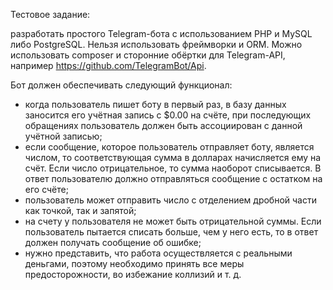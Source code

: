 Тестовое задание:

разработать простого Telegram-бота с использованием PHP и MySQL либо PostgreSQL. Нельзя использовать фреймворки и ORM. Можно использовать composer и сторонние обёртки для Telegram-API, например https://github.com/TelegramBot/Api.

Бот должен обеспечивать следующий функционал:
- когда пользователь пишет боту в первый раз, в базу данных заносится его учётная запись с $0.00 на счёте, при последующих обращениях пользователь должен быть ассоциирован с данной учётной записью;
- если сообщение, которое пользователь отправляет боту, является числом, то соответствующая сумма в долларах начисляется ему на счёт. Если число отрицательное, то сумма наоборот списывается. В ответ пользователю должно отправляться сообщение с остатком на его счёте;
- пользователь может отправить число с отделением дробной части как точкой, так и запятой;
- на счету у пользователя не может быть отрицательной суммы. Если пользователь пытается списать больше, чем у него есть, то в ответ должен получать сообщение об ошибке;
- нужно представить, что работа осуществляется с реальными деньгами, поэтому необходимо принять все меры предосторожности, во избежание коллизий и т. д.